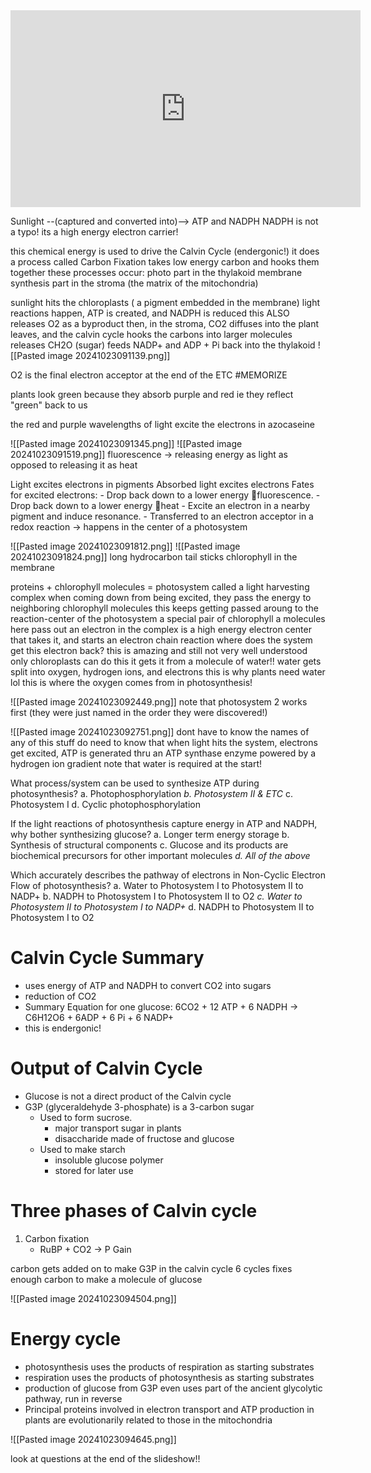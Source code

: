 <iframe width="560" height="315" src="https://www.youtube.com/embed/CMiPYHNNg28?si=Iqjs8WBZUwb1zJdR" title="YouTube video player" frameborder="0" allow="accelerometer; autoplay; clipboard-write; encrypted-media; gyroscope; picture-in-picture; web-share" referrerpolicy="strict-origin-when-cross-origin" allowfullscreen></iframe>

Sunlight --(captured and converted into)--> ATP and NADPH
	NADPH is not a typo! its a high energy electron carrier!

this chemical energy  is used to drive the Calvin Cycle (endergonic!)
	it does a process called Carbon Fixation
		takes low energy carbon and hooks them together
these processes occur:
	photo part in the thylakoid membrane
	synthesis part in the stroma (the matrix of the mitochondria)

sunlight hits the chloroplasts ( a pigment embedded in the membrane)
	light reactions happen, ATP is created, and NADPH is reduced
	this ALSO releases O2 as a byproduct
then, in the stroma, CO2 diffuses into the plant leaves, and the calvin cycle hooks the carbons into larger molecules
	releases CH2O (sugar)
	feeds NADP+ and ADP + Pi back into the thylakoid
	![[Pasted image 20241023091139.png]]
	


O2 is the final electron acceptor at the end of the ETC #MEMORIZE


plants look green because they absorb purple and red
	ie they reflect "green" back to us

the red and purple wavelengths of light excite the electrons in azocaseine

![[Pasted image 20241023091345.png]]
![[Pasted image 20241023091519.png]]
fluorescence -> releasing energy as light
as opposed to releasing it as heat

Light excites electrons in pigments
	Absorbed light excites electrons
	Fates for excited electrons:
		- Drop back down to a lower energy fluorescence.
		- Drop back down to a lower energy heat
		- Excite an electron in a nearby pigment and induce resonance.
		- Transferred to an electron acceptor in a redox reaction -> happens in the center of a photosystem


![[Pasted image 20241023091812.png]]
![[Pasted image 20241023091824.png]]
long hydrocarbon tail sticks chlorophyll in the membrane

proteins + chlorophyll molecules = photosystem
	called a light harvesting complex
	when coming down from being excited, they pass the energy to neighboring chlorophyll molecules
		this keeps getting passed aroung to the reaction-center of the photosystem
		a special pair of chlorophyll a molecules here pass out an electron
		in the complex is a high energy electron center that takes it, and starts an electron chain reaction
where does the system get this electron back?
	this is amazing and still not very well understood
	only chloroplasts can do this
	it gets it from a molecule of water!!
		water gets split into oxygen, hydrogen ions, and electrons
		this is why plants need water lol
		this is where the oxygen comes from in photosynthesis!

![[Pasted image 20241023092449.png]]
note that photosystem 2 works first (they were just named in the order they were discovered!)

![[Pasted image 20241023092751.png]]
dont have to know the names of any of this stuff
do need to know that when light hits the system, electrons get excited, ATP is generated thru an ATP synthase enzyme powered by a hydrogen ion gradient
note that water is required at the start!

What process/system can be used to synthesize ATP during photosynthesis?
a. Photophosphorylation
*b. Photosystem II & ETC*
c. Photosystem I
d. Cyclic photophosphorylation

If the light reactions of photosynthesis capture energy in ATP and NADPH, why bother synthesizing glucose?
a. Longer term energy storage
b. Synthesis of structural components
c. Glucose and its products are biochemical precursors for other important molecules
*d. All of the above*

Which accurately describes the pathway of electrons in Non-Cyclic Electron Flow of photosynthesis?
a. Water to Photosystem I to Photosystem II to NADP+
b. NADPH to Photosystem I to Photosystem II to O2
*c. Water to Photosystem II to Photosystem I to NADP+*
d. NADPH to Photosystem II to Photosystem I to O2

# Calvin Cycle Summary
- uses energy of ATP and NADPH to convert CO2 into sugars
- reduction of CO2
- Summary Equation for one glucose:
	6CO2 + 12 ATP + 6 NADPH -> C6H12O6 + 6ADP + 6 Pi + 6 NADP+
- this is endergonic!

# Output of Calvin Cycle
- Glucose is not a direct product of the Calvin cycle
- G3P (glyceraldehyde 3-phosphate) is a 3-carbon sugar
	- Used to form sucrose.
		- major transport sugar in plants
		- disaccharide made of fructose and glucose
	- Used to make starch
		- insoluble glucose polymer
		- stored for later use

# Three phases of Calvin cycle
1.  Carbon fixation
	- RuBP + CO2 -> P Gain


carbon gets added on to make G3P in the calvin cycle
6 cycles fixes enough carbon to make a molecule of glucose

![[Pasted image 20241023094504.png]]


# Energy cycle
- photosynthesis uses the products of respiration as starting substrates
- respiration uses the products of photosynthesis as starting substrates
- production of glucose from G3P even uses part of the ancient glycolytic pathway, run in reverse
- Principal proteins involved in electron transport and ATP production in plants are evolutionarily related to those in the mitochondria

![[Pasted image 20241023094645.png]]

look at questions at the end of the slideshow!!